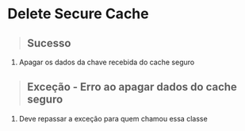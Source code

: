 # Delete Secure Cache

> ## Sucesso
1. Apagar os dados da chave recebida do cache seguro

> ## Exceção - Erro ao apagar dados do cache seguro
1. Deve repassar a exceção para quem chamou essa classe